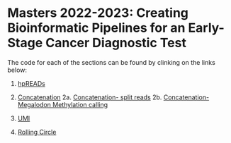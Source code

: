 # Masters 2022-2023: Creating Bioinformatic Pipelines for an Early-Stage Cancer Diagnostic Test

The code for each of the sections can be found by clinking on the links below:

1. [hpREADs]()

2. [Concatenation]()
2a. [Concatenation- split reads]()
2b. [Concatenation- Megalodon Methylation calling]()

3. [UMI]()

4. [Rolling Circle]()
